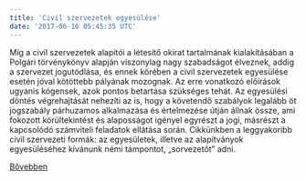 ```yaml
---
title: 'Civil szervezetek egyesülése'
date: '2017-06-16 05:45:35 UTC'
---
```


Míg a civil szervezetek alapítói a létesítő okirat tartalmának kialakításában a Polgári törvénykönyv alapján viszonylag nagy szabadságot élveznek, addig a szervezet jogutódlása, és ennek körében a civil szervezetek egyesülése esetén jóval kötöttebb pályának mozognak. Az erre vonatkozó előírások ugyanis kógensek, azok pontos betartása szükséges tehát. Az egyesülési döntés végrehajtását nehezíti az is, hogy a követendő szabályok legalább öt jogszabály párhuzamos alkalmazása és értelmezése útján állnak össze, ami fokozott körültekintést és alaposságot igényel egyrészt a jogi, másrészt a kapcsolódó számviteli feladatok ellátása során. Cikkünkben a leggyakoribb civil szervezeti formák: az egyesületek, illetve az alapítványok egyesüléséhez kívánunk némi támpontot, „sorvezetőt” adni.


[Bővebben](http://ift.tt/2sFuIVv)
